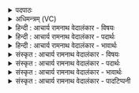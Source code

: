 <details><summary>पदपाठः</summary>

मृ꣣ज्य꣡मा꣢नः। सु꣣हस्त्य। सु। हस्त्य। समुद्रे꣢। स꣣म्। उद्रे꣢। वा꣡च꣢꣯म्। इ꣣न्वसि। रयि꣢म्। पि꣣श꣡ङ्ग꣢म्। ब꣣हुल꣢म्। पु꣣रुस्पृ꣡ह꣢म्। पु꣣रु। स्पृ꣡ह꣢꣯म्। प꣡व꣢꣯मान। अ꣣भि꣢। अ꣢र्षसि। १०७९।
</details>

<details><summary>अधिमन्त्रम् (VC)</summary>

- पवमानः सोमः
- सप्तर्षयः
- बार्हतः प्रगाथः (विषमा बृहती, समा सतोबृहती)
- मध्यमः
</details>

<details><summary>हिन्दी : आचार्य रामनाथ वेदालंकार - विषयः</summary>

प्रथम ऋचा पूर्वार्चिक में ५१७ क्रमाङ्क पर परमात्मा के विषय में व्याख्यात की जा चुकी है। यहाँ भी वही विषय प्रकारान्तर से वर्णित किया जा रहा है।
</details>

<details><summary>हिन्दी : आचार्य रामनाथ वेदालंकार - पदार्थः</summary>

पदार्थान्वयभाषाः -  हे (सुहस्त्य) उत्कृष्ट हस्तकला में कुशल जगदीश्वर ! (मृज्यमानः) श्रेष्ठ गुण-कर्म-स्वभावों से अलङ्कृत होते हुए आप (समुद्रे) अन्तरिक्ष में (वाचम्) विद्युद्गर्जना के शब्द को (इन्वसि) प्रेरित करते हो और हे (पवमान) सर्वान्तर्यामिन् ! आप (बहुलम्) प्रचुर, (पुरुस्पृह्म्) बहुत चाहने योग्य (पिशङ्गं रयिम्) पीले वर्ण के धन सुवर्ण आदि को (अभि) हमारी ओर (अर्षसि) भेजते हो ॥१॥
</details>

<details><summary>हिन्दी : आचार्य रामनाथ वेदालंकार - भावार्थः</summary>

भावार्थभाषाः -  अन्तरिक्ष में बादलों का निर्माण,वर्षाकर्म आदि और विना ही शुल्क लिये बहूमूल्य धन आदि को उत्पन्न करना परमेश्वर का ही कर्म है ॥१॥
</details>

<details><summary>संस्कृत : आचार्य रामनाथ वेदालंकार - विषयः</summary>

तत्र प्रथमा ऋक् पूर्वार्चिके ५१७ क्रमाङ्के परमात्मविषये व्याख्याता। अत्रापि स एव विषयः प्रकारान्तरेण वर्ण्यते।
</details>

<details><summary>संस्कृत : आचार्य रामनाथ वेदालंकार - पदार्थः</summary>

पदार्थान्वयभाषाः -  हे (सुहस्त्य) सुहस्तकलाकुशल जगदीश्वर ![हस्ते हस्तक्रियायां साधुः हस्त्यः,शोभनश्चासौ हस्त्यः सुहस्त्यः।] (मृज्यमानः) सद्गुणकर्मस्वभावैः अलङ्क्रियमाणः त्वम् (समुद्रे) अन्तरिक्षे।[समुद्र इत्यन्तरिक्षनाम। निघं० १।३।] (वाचम्) स्तनयित्नुशब्दम् (इन्वसि) प्रेरयसि।[इन्वति गतिकर्मा। निघं० २।१४।]अपि च,हे (पवमान) सर्वान्तर्यामिन् ! त्वम् (बहुलम्) प्रचुरम् (पुरुस्पृहम्) बहु स्पृहणीयम् (पिशङ्गं रयिम्) पिङ्गलवर्णं धनं सुवर्णादिकम् (अभि) अस्मान् प्रति (अर्षसि) गमयसि ॥१॥
</details>

<details><summary>संस्कृत : आचार्य रामनाथ वेदालंकार - भावार्थः</summary>

भावार्थभाषाः -  अन्तरिक्षे मेघनिर्माणं,वृष्टिकर्मादिकं,निःशुल्कं बहुमूल्यधनाद्युत्पादनं च परमेश्वरस्यैव कर्म विद्यते ॥१॥
</details>

<details><summary>संस्कृत : आचार्य रामनाथ वेदालंकार - पादटिप्पनी</summary>

टिप्पणी:   १. ऋ० ९।१०७।२१,‘सुहस्त्य’ इति पाठः। साम० ५१७।
</details>